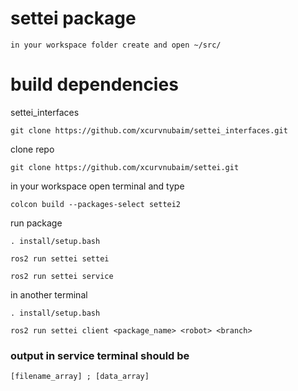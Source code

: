 # settei package

```
in your workspace folder create and open ~/src/
```

# build dependencies

settei_interfaces

```
git clone https://github.com/xcurvnubaim/settei_interfaces.git
```

clone repo

```
git clone https://github.com/xcurvnubaim/settei.git
```

in your workspace open terminal and type

```
colcon build --packages-select settei2
``` 

run package

```
. install/setup.bash
```

```
ros2 run settei settei
```

```
ros2 run settei service
```

in another terminal

```
. install/setup.bash
```

```
ros2 run settei client <package_name> <robot> <branch>
```

### output in service terminal should be
```
[filename_array] ; [data_array]
```